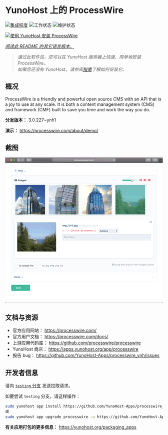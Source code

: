 <!--
注意：此 README 由 <https://github.com/YunoHost/apps/tree/master/tools/readme_generator> 自动生成
请勿手动编辑。
-->

# YunoHost 上的 ProcessWire

[![集成程度](https://dash.yunohost.org/integration/processwire.svg)](https://ci-apps.yunohost.org/ci/apps/processwire/) ![工作状态](https://ci-apps.yunohost.org/ci/badges/processwire.status.svg) ![维护状态](https://ci-apps.yunohost.org/ci/badges/processwire.maintain.svg)

[![使用 YunoHost 安装 ProcessWire](https://install-app.yunohost.org/install-with-yunohost.svg)](https://install-app.yunohost.org/?app=processwire)

*[阅读此 README 的其它语言版本。](./ALL_README.md)*

> *通过此软件包，您可以在 YunoHost 服务器上快速、简单地安装 ProcessWire。*  
> *如果您还没有 YunoHost，请参阅[指南](https://yunohost.org/install)了解如何安装它。*

## 概况

ProcessWire is a friendly and powerful open source CMS with an API that is a joy to use at any scale. It is both a content management system (CMS) and framework (CMF) built to save you time and work the way you do. 


**分发版本：** 3.0.227~ynh1

**演示：** <https://processwire.com/about/demo/>

## 截图

![ProcessWire 的截图](./doc/screenshots/screenshot.png)

## 文档与资源

- 官方应用网站： <https://processwire.com/>
- 官方用户文档： <https://processwire.com/docs/>
- 上游应用代码库： <https://github.com/processwire/processwire>
- YunoHost 商店： <https://apps.yunohost.org/app/processwire>
- 报告 bug： <https://github.com/YunoHost-Apps/processwire_ynh/issues>

## 开发者信息

请向 [`testing` 分支](https://github.com/YunoHost-Apps/processwire_ynh/tree/testing) 发送拉取请求。

如要尝试 `testing` 分支，请这样操作：

```bash
sudo yunohost app install https://github.com/YunoHost-Apps/processwire_ynh/tree/testing --debug
或
sudo yunohost app upgrade processwire -u https://github.com/YunoHost-Apps/processwire_ynh/tree/testing --debug
```

**有关应用打包的更多信息：** <https://yunohost.org/packaging_apps>
